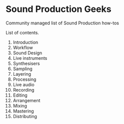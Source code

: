 # Sound Production Geeks

Community managed list of Sound Production how-tos

List of contents.
1. Introduction
1. Workflow
1. Sound Design
 1. Live instruments
 1. Synthesisers
 1. Sampling
 1. Layering
 1. Processing
1. Live audio
 1. Recording
 1. Editing
1. Arrangement
1. Mixing
1. Mastering
1. Distributing
